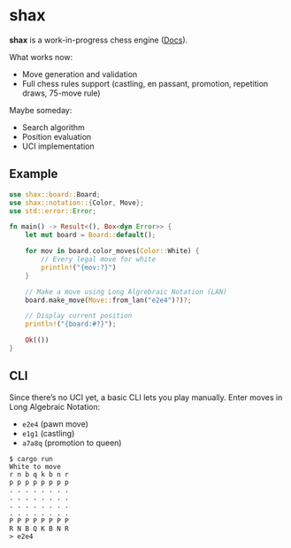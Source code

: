 # shax

**shax** is a work-in-progress chess engine ([Docs](https://docs.rs/shax/latest/shax/)).

What works now:

- Move generation and validation
- Full chess rules support (castling, en passant, promotion, repetition draws, 75-move rule)

Maybe someday:

- Search algorithm
- Position evaluation
- UCI implementation

## Example

```rust
use shax::board::Board;
use shax::notation::{Color, Move};
use std::error::Error;

fn main() -> Result<(), Box<dyn Error>> {
    let mut board = Board::default();

    for mov in board.color_moves(Color::White) {
        // Every legal move for white
        println!("{mov:?}")
    }

    // Make a move using Long Algrebraic Notation (LAN)
    board.make_move(Move::from_lan("e2e4")?)?;

    // Display current position
    println!("{board:#?}");

    Ok(())
}
```

## CLI

Since there’s no UCI yet, a basic CLI lets you play manually. Enter moves in Long Algebraic Notation:

- `e2e4` (pawn move)
- `e1g1` (castling)
- `a7a8q` (promotion to queen)

```
$ cargo run
White to move
r n b q k b n r
p p p p p p p p
. . . . . . . .
. . . . . . . .
. . . . . . . .
. . . . . . . .
P P P P P P P P
R N B Q K B N R
> e2e4
```
